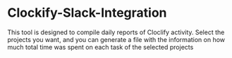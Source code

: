 # Clockify-Slack-Integration

This tool is designed to compile daily reports of Cloclify activity. 
Select the projects you want, and you can generate a file with the information on how much
total time was spent on each task of the selected projects
